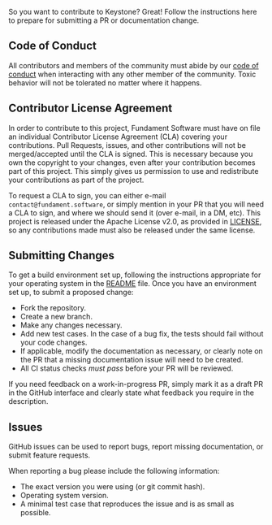 So you want to contribute to Keystone? Great! Follow the instructions here to prepare for submitting a PR or documentation change.

## Code of Conduct

All contributors and members of the community must abide by our [code of conduct](CODE-OF-CONDUCT.md) when interacting with any other member of the community. Toxic behavior will not be tolerated no matter where it happens.


## Contributor License Agreement

In order to contribute to this project, Fundament Software must have on file an individual Contributor License Agreement (CLA) covering your contributions. Pull Requests, issues, and other contributions will not be merged/accepted until the CLA is signed. This is necessary because you own the copyright to your changes, even after your contribution becomes part of this project. This simply gives us permission to use and redistribute your contributions as part of the project.

To request a CLA to sign, you can either e-mail `contact@fundament.software`, or simply mention in your PR that you will need a CLA to sign, and where we should send it (over e-mail, in a DM, etc). This project is released under the Apache License v2.0, as provided in [LICENSE](LICENSE), so any contributions made must also be released under the same license.

## Submitting Changes

To get a build environment set up, following the instructions appropriate for your operating system in the [README](README.md) file. Once you have an environment set up, to submit a proposed change:

- Fork the repository.
- Create a new branch.
- Make any changes necessary.
- Add new test cases. In the case of a bug fix, the tests should fail without
  your code changes.
- If applicable, modify the documentation as necessary, or clearly note on the PR that a missing documentation issue will need to be created.
- All CI status checks *must pass* before your PR will be reviewed.

If you need feedback on a work-in-progress PR, simply mark it as a draft PR in the GitHub interface and clearly state what feedback you require in the description.

## Issues

GitHub issues can be used to report bugs, report missing documentation, or submit feature requests.

When reporting a bug please include the following information:

- The exact version you were using (or git commit hash).
- Operating system version.
- A minimal test case that reproduces the issue and is as small as possible.